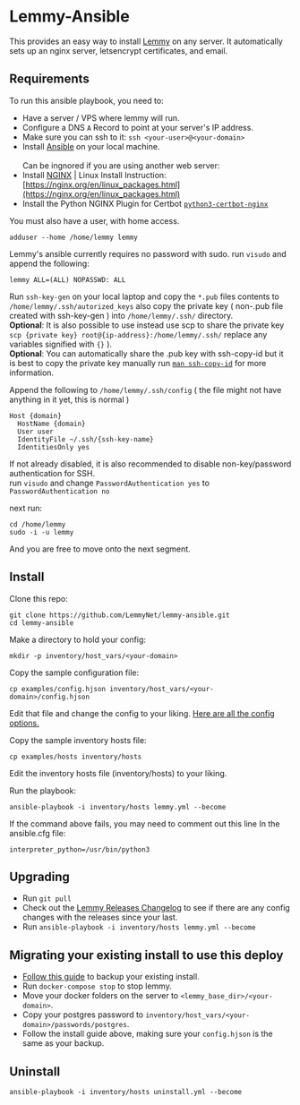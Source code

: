# Lemmy-Ansible

This provides an easy way to install [Lemmy](https://github.com/LemmyNet/lemmy) on any server. It automatically sets up an nginx server, letsencrypt certificates, and email.

## Requirements

To run this ansible playbook, you need to:

- Have a server / VPS where lemmy will run.
- Configure a DNS `A` Record to point at your server's IP address.
- Make sure you can ssh to it: `ssh <your-user>@<your-domain>`
- Install [Ansible](https://docs.ansible.com/ansible/latest/installation_guide/intro_installation.html) on your local machine.<br><br>
Can be ingnored if you are using another web server:
- Install [NGINX](http://nginx.org/en/download.html) | Linux Install Instruction: [https://nginx.org/en/linux_packages.html](https://nginx.org/en/linux_packages.html)
- Install the Python NGINX Plugin for Certbot [`python3-certbot-nginx`](https://packages.debian.org/bullseye/python3-certbot-nginx)

You must also have a user, with home access.
```
adduser --home /home/lemmy lemmy
```
Lemmy's ansible currently requires no password with sudo.
run `visudo` and append the following:
```
lemmy ALL=(ALL) NOPASSWD: ALL
```
Run `ssh-key-gen` on your local laptop and copy the `*.pub` files contents to `/home/lemmy/.ssh/autorized_keys`
also copy the private key ( non-.pub file created with ssh-key-gen ) into `/home/lemmy/.ssh/` directory.<br>
**Optional**: It is also possible to use instead use scp to share the private key `scp {private key} root@{ip-address}:/home/lemmy/.ssh/` replace any variables signified with `{}` ).<br>
**Optional**: You can automatically share the .pub key with ssh-copy-id but it is best to copy the private key manually run [`man ssh-copy-id`](https://linux.die.net/man/1/ssh-copy-id) for more information.

Append the following to `/home/lemmy/.ssh/config` ( the file might not have anything in it yet, this is normal )

```
Host {domain}
  HostName {domain}
  User user
  IdentityFile ~/.ssh/{ssh-key-name}
  IdentitiesOnly yes
```

If not already disabled, it is also recommended to disable non-key/password authentication for SSH.<br>
run `visudo` and change `PasswordAuthentication yes` to `PasswordAuthentication no`

next run:
```
cd /home/lemmy
sudo -i -u lemmy
```

And you are free to move onto the next segment. 

## Install

Clone this repo: 

```
git clone https://github.com/LemmyNet/lemmy-ansible.git
cd lemmy-ansible
```

Make a directory to hold your config: 

`mkdir -p inventory/host_vars/<your-domain>`

Copy the sample configuration file:

`cp examples/config.hjson inventory/host_vars/<your-domain>/config.hjson`

Edit that file and change the config to your liking. [Here are all the config options.](https://join-lemmy.org/docs/en/administration/configuration.html#full-config-with-default-values)

Copy the sample inventory hosts file:

`cp examples/hosts inventory/hosts`

Edit the inventory hosts file (inventory/hosts) to your liking.

Run the playbook: 

`ansible-playbook -i inventory/hosts lemmy.yml --become`

If the command above fails, you may need to comment out this line In the ansible.cfg file:

`interpreter_python=/usr/bin/python3`

## Upgrading

- Run `git pull`
- Check out the [Lemmy Releases Changelog](https://github.com/LemmyNet/lemmy/blob/main/RELEASES.md) to see if there are any config changes with the releases since your last. 
- Run `ansible-playbook -i inventory/hosts lemmy.yml --become`

## Migrating your existing install to use this deploy

- [Follow this guide](https://join-lemmy.org/docs/en/administration/backup_and_restore.html) to backup your existing install.
- Run `docker-compose stop` to stop lemmy.
- Move your docker folders on the server to `<lemmy_base_dir>/<your-domain>`.
- Copy your postgres password to `inventory/host_vars/<your-domain>/passwords/postgres`.
- Follow the install guide above, making sure your `config.hjson` is the same as your backup.

## Uninstall

`ansible-playbook -i inventory/hosts uninstall.yml --become`
